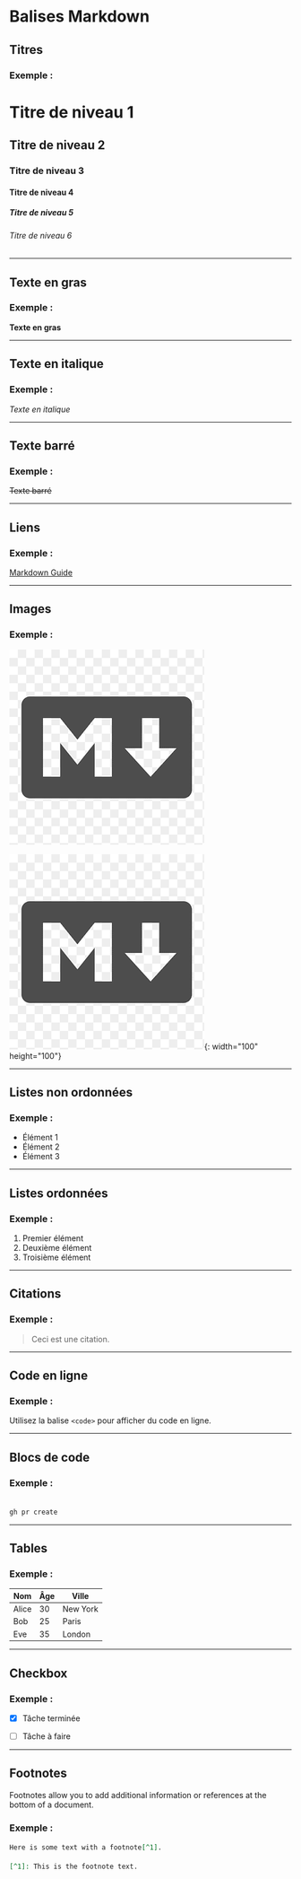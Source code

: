 # Balises Markdown

## Titres

### Exemple :

# Titre de niveau 1
## Titre de niveau 2
### Titre de niveau 3
#### Titre de niveau 4
##### Titre de niveau 5
###### Titre de niveau 6

---

## Texte en gras

### Exemple :

**Texte en gras**

---

## Texte en italique

### Exemple :

*Texte en italique*

---

## Texte barré

### Exemple :

~~Texte barré~~

---

## Liens

### Exemple :

[Markdown Guide](https://www.markdownguide.org/)

---

## Images

### Exemple :

![Logo Markdown](/docs/rappel-markdown/images/markdownlogo.png)



![Logo Markdown](/docs/rappel-markdown/images/markdownlogo.png){: width="100" height="100"}








---

## Listes non ordonnées

### Exemple :

- Élément 1
- Élément 2
- Élément 3

---

## Listes ordonnées

### Exemple :

1. Premier élément
2. Deuxième élément
3. Troisième élément

---

## Citations

### Exemple :

> Ceci est une citation.

---

## Code en ligne

### Exemple :

Utilisez la balise `<code>` pour afficher du code en ligne.

---

## Blocs de code

### Exemple :


```markdown

gh pr create 

```




---

## Tables

### Exemple :

| Nom   | Âge | Ville    |
|-------|-----|----------|
| Alice | 30  | New York |
| Bob   | 25  | Paris    |
| Eve   | 35  | London   |

---

## Checkbox

### Exemple :

- [x] Tâche terminée
- [ ] Tâche à faire
  


---
  ## Footnotes

Footnotes allow you to add additional information or references at the bottom of a document.

### Exemple :
```markdown
Here is some text with a footnote[^1].

[^1]: This is the footnote text.


